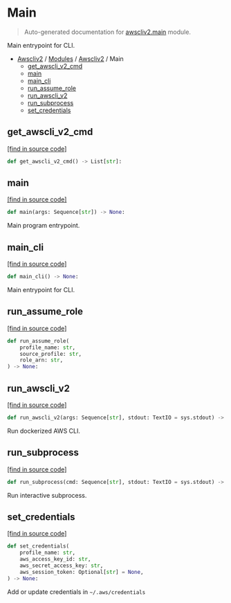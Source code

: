 # Main

> Auto-generated documentation for [awscliv2.main](https://github.com/vemel/awscliv2/blob/main/awscliv2/main.py) module.

Main entrypoint for CLI.

- [Awscliv2](../README.md#aws-cli-v2-for-python-) / [Modules](../MODULES.md#awscliv2-modules) / [Awscliv2](index.md#awscliv2) / Main
    - [get_awscli_v2_cmd](#get_awscli_v2_cmd)
    - [main](#main)
    - [main_cli](#main_cli)
    - [run_assume_role](#run_assume_role)
    - [run_awscli_v2](#run_awscli_v2)
    - [run_subprocess](#run_subprocess)
    - [set_credentials](#set_credentials)

## get_awscli_v2_cmd

[[find in source code]](https://github.com/vemel/awscliv2/blob/main/awscliv2/main.py#L32)

```python
def get_awscli_v2_cmd() -> List[str]:
```

## main

[[find in source code]](https://github.com/vemel/awscliv2/blob/main/awscliv2/main.py#L136)

```python
def main(args: Sequence[str]) -> None:
```

Main program entrypoint.

## main_cli

[[find in source code]](https://github.com/vemel/awscliv2/blob/main/awscliv2/main.py#L178)

```python
def main_cli() -> None:
```

Main entrypoint for CLI.

## run_assume_role

[[find in source code]](https://github.com/vemel/awscliv2/blob/main/awscliv2/main.py#L68)

```python
def run_assume_role(
    profile_name: str,
    source_profile: str,
    role_arn: str,
) -> None:
```

## run_awscli_v2

[[find in source code]](https://github.com/vemel/awscliv2/blob/main/awscliv2/main.py#L54)

```python
def run_awscli_v2(args: Sequence[str], stdout: TextIO = sys.stdout) -> int:
```

Run dockerized AWS CLI.

## run_subprocess

[[find in source code]](https://github.com/vemel/awscliv2/blob/main/awscliv2/main.py#L19)

```python
def run_subprocess(cmd: Sequence[str], stdout: TextIO = sys.stdout) -> int:
```

Run interactive subprocess.

## set_credentials

[[find in source code]](https://github.com/vemel/awscliv2/blob/main/awscliv2/main.py#L103)

```python
def set_credentials(
    profile_name: str,
    aws_access_key_id: str,
    aws_secret_access_key: str,
    aws_session_token: Optional[str] = None,
) -> None:
```

Add or update credentials in `~/.aws/credentials`
